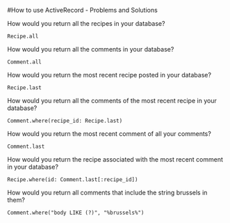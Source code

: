 #How to use ActiveRecord - Problems and Solutions

How would you return all the recipes in your database?

```
Recipe.all
```

How would you return all the comments in your database?

```
Comment.all
```

How would you return the most recent recipe posted in your database?

```
Recipe.last
```

How would you return all the comments of the most recent recipe in your database?

```
Comment.where(recipe_id: Recipe.last)
```

How would you return the most recent comment of all your comments?

```
Comment.last
```

How would you return the recipe associated with the most recent comment in your database?

```
Recipe.where(id: Comment.last[:recipe_id])
```

How would you return all comments that include the string brussels in them?

```
Comment.where("body LIKE (?)", "%brussels%")
```
